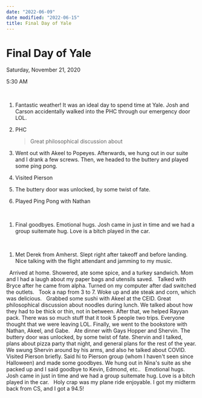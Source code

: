 ```yaml
---
date: "2022-06-09"
date modified: "2022-06-15"
title: Final Day of Yale
---
```


# Final Day of Yale
Saturday, November 21, 2020

5:30 AM

 

1. Fantastic weather! It was an ideal day to spend time at Yale. Josh and Carson accidentally walked into the PHC through our emergency door LOL.

2. PHC
	> Great philosophical discussion about

3. Went out with Akeel to Popeyes. Afterwards, we hung out in our suite and I drank a few screws. Then, we headed to the buttery and played some ping pong.

4. Visited Pierson

5. The buttery door was unlocked, by some twist of fate.

6. Played Ping Pong with Nathan

 

1. Final goodbyes. Emotional hugs. Josh came in just in time and we had a group suitemate hug. Love is a bitch played in the car.

 

1. Met Derek from Amherst. Slept right after takeoff and before landing. Nice talking with the flight attendant and jamming to my music.

 
Arrived at home. Showered, ate some spice, and a turkey sandwich. Mom and I had a laugh about my paper bags and utensils saved.
 
Talked with Bryce after he came from alpha. Turned on my computer after dad switched the outlets.
 
Took a nap from 3 to 7. Woke up and ate steak and corn, which was delicious.
 
Grabbed some sushi with Akeel at the CEID. Great philosophical discussion about noodles during lunch. We talked about how they had to be thick or thin, not in between. After that, we helped Rayyan pack. There was so much stuff that it took 5 people two trips. Everyone thought that we were leaving LOL. Finally, we went to the bookstore with Nathan, Akeel, and Gabe.
 
Ate dinner with Gays Hopper and Shervin. The buttery door was unlocked, by some twist of fate. Shervin and I talked, plans about pizza party that night, and general plans for the rest of the year. We swung Shervin around by his arms, and also he talked about COVID.
 
Visited Pierson briefly. Said hi to Pierson group (whom I haven't seen since Halloween) and made some goodbyes. We hung out in Nina's suite as she packed up and I said goodbye to Kevin, Edmond, etc..
 
Emotional hugs. Josh came in just in time and we had a group suitemate hug. Love is a bitch played in the car.
 
Holy crap was my plane ride enjoyable. I got my midterm back from CS, and I got a 94.5!
